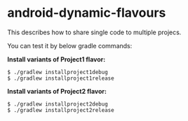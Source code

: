 # android-dynamic-flavours
This describes how to share single code to multiple projecs.

You can test it by below gradle commands:

**Install variants of Project1 flavor:**
```
$ ./gradlew installproject1debug
$ ./gradlew installproject1release
```

**Install variants of Project2 flavor:**
```
$ ./gradlew installproject2debug
$ ./gradlew installproject2release
```
